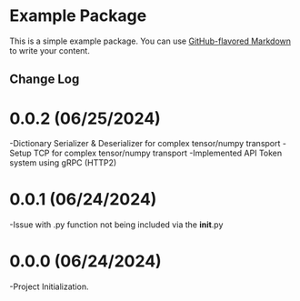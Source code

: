 # Example Package

This is a simple example package. You can use
[GitHub-flavored Markdown](https://guides.github.com/features/mastering-markdown/)
to write your content.

## Change Log

0.0.2 (06/25/2024)
====================
-Dictionary Serializer & Deserializer for complex tensor/numpy transport
-Setup TCP for complex tensor/numpy transport
-Implemented API Token system using gRPC (HTTP2)

0.0.1 (06/24/2024)
====================
-Issue with .py function not being included via the __init__.py

0.0.0 (06/24/2024)
====================
-Project Initialization. 